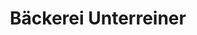 ---
title: "Bäckerei Unterreiner"
url: /freilassing/baeckerei-unterreiner-reichenhaller-strasse/
shop: Bäckerei
---